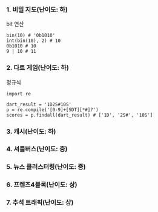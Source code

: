 ### 1. 비밀 지도(난이도: 하)
bit 연산
```
bin(10) # '0b1010'
int(bin(10), 2) # 10
0b1010 # 10
9 | 10 # 11
```

### 2. 다트 게임(난이도: 하)
정규식
```
import re

dart_result = '1D2S#10S'
p = re.compile('[0-9]+[SDT][*#]?')
scores = p.findall(dart_result) # ['1D', '2S#', '10S']
```

### 3. 캐시(난이도: 하)

### 4. 셔틀버스(난이도: 중)

### 5. 뉴스 클러스터링(난이도: 중)

### 6. 프렌즈4블록(난이도: 상)

### 7. 추석 트래픽(난이도: 상)